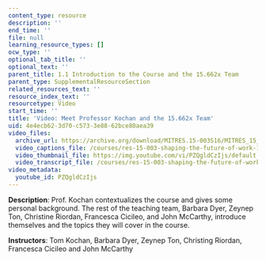 ```yaml
---
content_type: resource
description: ''
end_time: ''
file: null
learning_resource_types: []
ocw_type: ''
optional_tab_title: ''
optional_text: ''
parent_title: 1.1 Introduction to the Course and the 15.662x Team
parent_type: SupplementalResourceSection
related_resources_text: ''
resource_index_text: ''
resourcetype: Video
start_time: ''
title: 'Video: Meet Professor Kochan and the 15.662x Team'
uid: 4e4ecb62-3d70-c573-3e88-62bce80aea39
video_files:
  archive_url: https://archive.org/download/MITRES.15-003S16/MITRES_15_003S16_1-1-2_360p.mp4
  video_captions_file: /courses/res-15-003-shaping-the-future-of-work-15-662x-spring-2016/5615f5634a2e518093dccbca2841ae82_PZQgldCzIjs.vtt
  video_thumbnail_file: https://img.youtube.com/vi/PZQgldCzIjs/default.jpg
  video_transcript_file: /courses/res-15-003-shaping-the-future-of-work-15-662x-spring-2016/9a39224b93da524f097a3a9f010c29f6_PZQgldCzIjs.pdf
video_metadata:
  youtube_id: PZQgldCzIjs
---
```


**Description**: Prof. Kochan contextualizes the course and gives some personal background. The rest of the teaching team, Barbara Dyer, Zeynep Ton, Christine Riordan, Francesca Cicileo, and John McCarthy, introduce themselves and the topics they will cover in the course.

**Instructors**: Tom Kochan, Barbara Dyer, Zeynep Ton, Christing Riordan, Francesca Cicileo and John McCarthy



